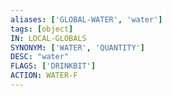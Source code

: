 ```yaml
---
aliases: ['GLOBAL-WATER', 'water']
tags: [object]
IN: LOCAL-GLOBALS
SYNONYM: ['WATER', 'QUANTITY']
DESC: "water"
FLAGS: ['DRINKBIT']
ACTION: WATER-F
---
```

